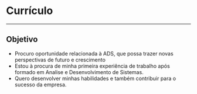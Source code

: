 # Currículo 

---

## Objetivo 

- Procuro oportunidade relacionada à ADS, que possa trazer novas perspectivas de futuro e crescimento
- Estou à procura de minha primeira experiência de trabalho após formado em Analise e Desenvolvimento de Sistemas.
- Quero desenvolver minhas habilidades e também contribuir para o sucesso da empresa.
